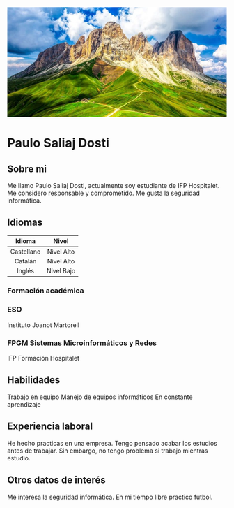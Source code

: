 <img src="image_67129857.jpg">

# **Paulo Saliaj Dosti**
## Sobre mi
Me llamo Paulo Saliaj Dosti, actualmente soy estudiante de IFP Hospitalet.
Me considero responsable y comprometido.
Me gusta la seguridad informática.

## Idiomas
| Idioma | Nivel |
|:---:|   :---:|
|Castellano | Nivel Alto|
|Catalán| Nivel Alto|
|Inglés| Nivel Bajo|

### Formación académica
### ESO
Instituto Joanot Martorell
### FPGM Sistemas Microinformáticos y Redes
IFP Formación Hospitalet

## Habilidades
Trabajo en equipo
Manejo de equipos informáticos
En constante aprendizaje

## Experiencia laboral
He hecho practicas en una empresa.
Tengo pensado acabar los estudios antes de trabajar.
Sin embargo, no tengo problema si trabajo mientras estudio.

## Otros datos de interés
Me interesa la seguridad informática.
En mi tiempo libre practico futbol. 
